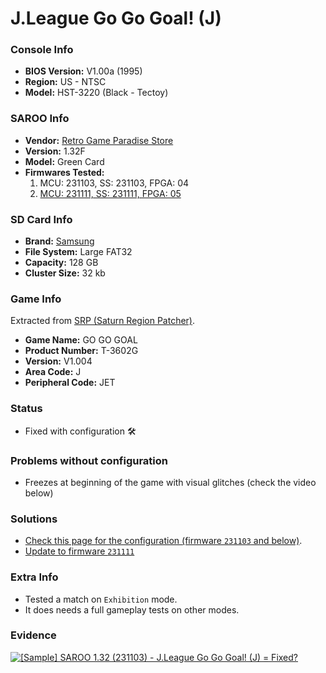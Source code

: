 # J.League Go Go Goal! (J)

### Console Info

- <b>BIOS Version:</b> V1.00a (1995)
- <b>Region:</b> US - NTSC
- <b>Model:</b> HST-3220 (Black - Tectoy)

### SAROO Info

- <b>Vendor:</b> [Retro Game Paradise Store](https://s.click.aliexpress.com/e/_DlCqvfB)
- <b>Version:</b> 1.32F
- <b>Model:</b> Green Card
- <b>Firmwares Tested:</b>
  1. MCU: 231103, SS: 231103, FPGA: 04
  2. [MCU: 231111, SS: 231111, FPGA: 05](../02/README.md)

### SD Card Info

- <b>Brand:</b> [Samsung](https://s.click.aliexpress.com/e/_DlaoPrr)
- <b>File System:</b> Large FAT32
- <b>Capacity:</b> 128 GB
- <b>Cluster Size:</b> 32 kb

### Game Info

Extracted from [SRP (Saturn Region Patcher)](https://segaxtreme.net/resources/saturn-region-patcher.81/download).

- <b>Game Name:</b> GO GO GOAL
- <b>Product Number:</b> T-3602G
- <b>Version:</b> V1.004
- <b>Area Code:</b> J
- <b>Peripheral Code:</b> JET

### Status

- Fixed with configuration :hammer_and_wrench:

### Problems without configuration

- Freezes at beginning of the game with visual glitches (check the video below)

### Solutions

- [Check this page for the configuration (firmware `231103` and below)](https://github.com/williamdsw/saroo-configuration-list/tree/master/J/T-3602G).
- [Update to firmware `231111`](../02/README.md)

### Extra Info

- Tested a match on `Exhibition` mode.
- It does needs a full gameplay tests on other modes.

### Evidence

[![[Sample] SAROO 1.32 (231103) - J.League Go Go Goal! (J) = Fixed?](https://img.youtube.com/vi/gXqanPZoGLw/0.jpg)](https://www.youtube.com/watch?v=gXqanPZoGLw)
